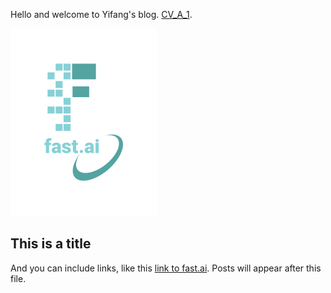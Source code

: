 Hello and welcome to Yifang's blog. 
[CV_A_1](https://github.com/Yifang12/Yifang/tree/main/CV_due1_1).

![Image of fast.ai logo](images/logo.png)

## This is a title

And you can include links, like this [link to fast.ai](https://www.fast.ai). Posts will appear after this file. 
